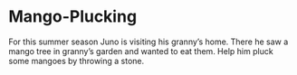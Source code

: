 # Mango-Plucking
For this summer season Juno is visiting his granny’s home. There he saw a mango tree in granny’s garden and wanted to eat them. Help him pluck some mangoes by throwing a stone.
